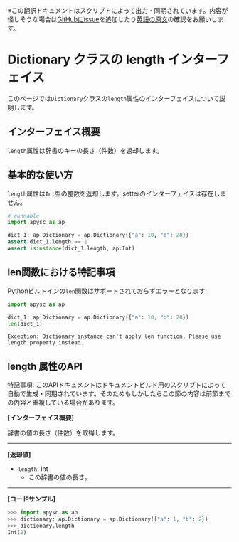 <span class="inconspicuous-txt">※この翻訳ドキュメントはスクリプトによって出力・同期されています。内容が怪しそうな場合は<a href="https://github.com/simon-ritchie/apysc/issues" target="_blank">GitHubにissue</a>を追加したり[英語の原文](https://simon-ritchie.github.io/apysc/en/dictionary_length.html)の確認をお願いします。</span>

# Dictionary クラスの length インターフェイス

このページでは`Dictionary`クラスの`length`属性のインターフェイスについて説明します。

## インターフェイス概要

`length`属性は辞書のキーの長さ（件数）を返却します。

## 基本的な使い方

`length`属性は`Int`型の整数を返却します。setterのインターフェイスは存在しません。

```py
# runnable
import apysc as ap

dict_1: ap.Dictionary = ap.Dictionary({"a": 10, "b": 20})
assert dict_1.length == 2
assert isinstance(dict_1.length, ap.Int)
```

## len関数における特記事項

Pythonビルトインの`len`関数はサポートされておらずエラーとなります:

```py
import apysc as ap

dict_1: ap.Dictionary = ap.Dictionary({"a": 10, "b": 20})
len(dict_1)
```

```
Exception: Dictionary instance can't apply len function. Please use length property instead.
```

## length 属性のAPI

<span class="inconspicuous-txt">特記事項: このAPIドキュメントはドキュメントビルド用のスクリプトによって自動で生成・同期されています。そのためもしかしたらこの節の内容は前節までの内容と重複している場合があります。</span>

**[インターフェイス概要]**

辞書の値の長さ（件数）を取得します。<hr>

**[返却値]**

- `length`: Int
  - この辞書の値の長さ。

<hr>

**[コードサンプル]**

```py
>>> import apysc as ap
>>> dictionary: ap.Dictionary = ap.Dictionary({"a": 1, "b": 2})
>>> dictionary.length
Int(2)
```